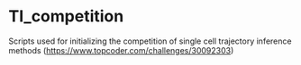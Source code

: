 # TI_competition
Scripts used for initializing the competition of single cell trajectory inference methods (https://www.topcoder.com/challenges/30092303)
